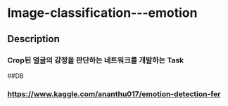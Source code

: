 # Image-classification---emotion
## Description
### Crop된 얼굴의 감정을 판단하는 네트워크를 개발하는 Task

##DB
### https://www.kaggle.com/ananthu017/emotion-detection-fer
